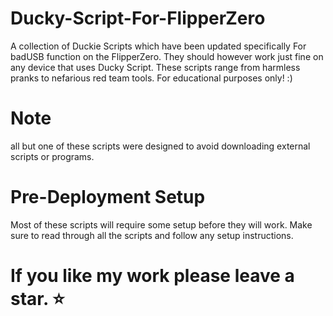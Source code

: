 # Ducky-Script-For-FlipperZero
A collection of Duckie Scripts which have been updated specifically For badUSB function on the FlipperZero. 
They should however work just fine on any device that uses Ducky Script.
These scripts range from harmless pranks to nefarious red team tools. For educational purposes only! :)  

# Note
all but one of these scripts were designed to avoid downloading external scripts or programs.

# Pre-Deployment Setup
Most of these scripts will require some setup before they will work.
Make sure to read through all the scripts and follow any setup instructions.

#  If you like my work please leave a star. ⭐
